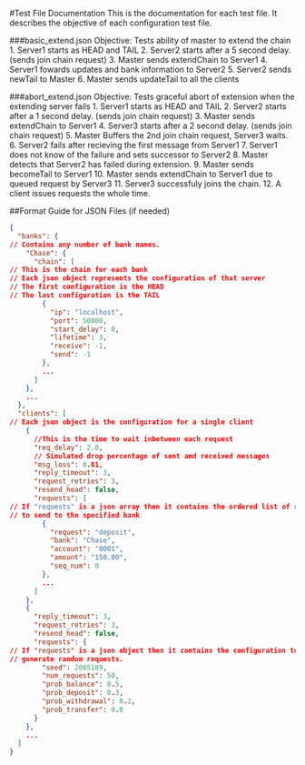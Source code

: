 #Test File Documentation
This is the documentation for each test file. It describes the objective
of each configuration test file.


###basic_extend.json
    Objective: Tests ability of master to extend the chain
    1. Server1 starts as HEAD and TAIL
    2. Server2 starts after a 5 second delay. (sends join chain request)
    3. Master sends extendChain to Server1
    4. Server1 fowards updates and bank information to Server2
    5. Server2 sends newTail to Master
    6. Master sends updateTail to all the clients

###abort_extend.json
    Objective: Tests graceful abort of extension when the extending server fails
    1. Server1 starts as HEAD and TAIL
    2. Server2 starts after a 1 second delay. (sends join chain request)
    3. Master sends extendChain to Server1
    4. Server3 starts after a 2 second delay. (sends join chain request)
    5. Master Buffers the 2nd join chain request, Server3 waits.
    6. Server2 fails after recieving the first message from Server1
    7. Server1 does not know of the failure and sets successor to Server2
    8. Master detects that Server2 has failed during extension.
    9. Master sends becomeTail to Server1
   10. Master sends extendChain to Server1 due to queued request by Server3
   11. Server3 successfuly joins the chain.
   12. A client issues requests the whole time.

##Format Guide for JSON Files (if needed)
```json
{
  "banks": {
// Contains any number of bank names.
    "Chase": {
      "chain": [
// This is the chain for each bank
// Each json object represents the configuration of that server
// The first configuration is the HEAD
// The last configuration is the TAIL
        {
          "ip": "localhost",
          "port": 50000,
          "start_delay": 0,
          "lifetime": 3,
          "receive": -1,
          "send": -1
        },
        ...
      ]
    },
    ...
  },
  "clients": [
// Each json object is the configuration for a single client
    {
      //This is the time to wait inbetween each request
      "req_delay": 2.0,
      // Simulated drop percentage of sent and received messages
      "msg_loss": 0.01,
      "reply_timeout": 3,
      "request_retries": 3,
      "resend_head": false,
      "requests": [
// If "requests" is a json array then it contains the ordered list of requests
// to send to the specified bank
        {
          "request": "deposit",
          "bank": "Chase",
          "account": "0001",
          "amount": "150.00",
          "seq_num": 0
        },
        ...
      ]
    },
    {
      "reply_timeout": 3,
      "request_retries": 3,
      "resend_head": false,
      "requests": {
// If "requests" is a json object then it contains the configuration to
// generate random requests.
        "seed": 2865189,
        "num_requests": 50,
        "prob_balance": 0.5,
        "prob_deposit": 0.3,
        "prob_withdrawal": 0.2,
        "prob_transfer": 0.0
      }
    },
    ...
  ]
}
```
